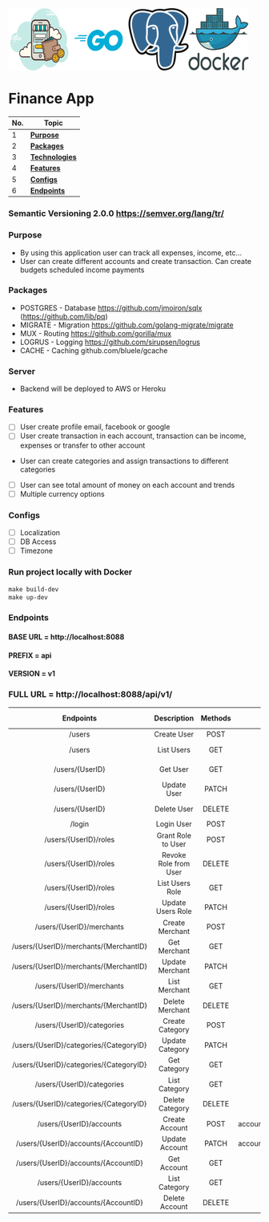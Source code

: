 <div style="display:flex">
  <img src="/public/bg_banner.png" alt="Alt text" title="Finance App" width="120">
  <img src="/public/go-logo.png" alt="Alt text" title="Golang" width="120">
  <img src="/public/postgres-logo.png" alt="Alt text" title="PostgreSQL" width="120">
  <img src="/public/docker.png" alt="Alt text" title="Docker" width="120">
</div>

# Finance App
| No. | Topic                                                                   |
| --- | ----------------------------------------------------------------------- |
| 1   | [**Purpose**](#Purpose)                             |
| 2   | [**Packages**](#Packages)                               |
| 3   | [**Technologies**](#Technologies)                                                 |
| 4   | [**Features**](#Features)                                                 |
| 5   | [**Configs**](#Configs)                                                 |
| 6   | [**Endpoints**](#Endpoints)                                                 |

### Semantic Versioning 2.0.0 https://semver.org/lang/tr/

### Purpose
- By using this application user can track all expenses, income, etc...
- User can create different accounts and create transaction. Can create budgets scheduled income payments


### Packages

- POSTGRES - Database https://github.com/jmoiron/sqlx (https://github.com/lib/pq)
- MIGRATE - Migration https://github.com/golang-migrate/migrate
- MUX - Routing https://github.com/gorilla/mux
- LOGRUS - Logging  https://github.com/sirupsen/logrus
- CACHE - Caching github.com/bluele/gcache

### Server

- Backend will be deployed to AWS or Heroku

### Features
* [ ] User create profile email, facebook or google 
* [ ] User create transaction in each account, transaction can be income, expenses or transfer to other account
* User can create categories and assign transactions to different categories
* [ ] User can see total amount of money on each account and trends
* [ ] Multiple currency options

### Configs
* [ ] Localization
* [ ] DB Access
* [ ] Timezone

### Run project locally with Docker
```
make build-dev
make up-dev

```

### Endpoints

#### BASE URL = http://localhost:8088
#### PREFIX = api
#### VERSION = v1
### FULL URL = http://localhost:8088/api/v1/
| Endpoints  | Description |  Methods | Params | Header | Allowed Roles |
| :------:|  :-----------:| :-----------:| :-----------:| :-----------:| :-----------:|
| /users   | Create User  | POST | email, deviceID, password| - | - |
| /users   | List Users | GET | - | Bearer {Token} | admin |
| /users/{UserID}   | Get User | GET | - | Bearer {Token} | admin |
| /users/{UserID}   | Update User | PATCH | email, password | Bearer {Token} | admin |
| /users/{UserID}   | Delete User | DELETE | - | Bearer {Token} | admin |
| /login   | Login User  | POST | email, deviceID, password | - | - |
| /users/{UserID}/roles   | Grant Role to User | POST | role(user, admin) | Bearer {Token} | admin |
| /users/{UserID}/roles   | Revoke Role from User | DELETE | role(user, admin) | Bearer {Token} | admin |
| /users/{UserID}/roles   | List Users Role | GET | - | Bearer {Token} | admin |
| /users/{UserID}/roles   | Update Users Role  | PATCH | role(user, admin) | Bearer {Token} | admin |
| /users/{UserID}/merchants   | Create Merchant  | POST | name | Bearer {Token} | admin |
| /users/{UserID}/merchants/{MerchantID}   | Get Merchant  | GET | - | Bearer {Token} | admin |
| /users/{UserID}/merchants/{MerchantID}   | Update Merchant  | PATCH | name | Bearer {Token} | admin |
| /users/{UserID}/merchants   | List Merchant  | GET | - | Bearer {Token} | admin |
| /users/{UserID}/merchants/{MerchantID}   | Delete Merchant  | DELETE | - | Bearer {Token} | admin,user |
| /users/{UserID}/categories   | Create Category  | POST |  name | Bearer {Token} | admin,user |
| /users/{UserID}/categories/{CategoryID}   | Update Category  | PATCH | name | Bearer {Token} | admin,user |
| /users/{UserID}/categories/{CategoryID}   | Get Category  | GET | - | Bearer {Token} | admin,user |
| /users/{UserID}/categories   | List Category  | GET | - | Bearer {Token} | admin,user |
| /users/{UserID}/categories/{CategoryID}   | Delete Category  | DELETE | - | Bearer {Token} | admin,user |
| /users/{UserID}/accounts   | Create Account  | POST |  account_name,type,start_balance,currency | Bearer {Token} | admin,user |
| /users/{UserID}/accounts/{AccountID}   | Update Account  | PATCH | account_name,type,start_balance,currency | Bearer {Token} | admin,user |
| /users/{UserID}/accounts/{AccountID}   | Get Account  | GET | - | Bearer {Token} | admin,user |
| /users/{UserID}/accounts   | List Category  | GET | - | Bearer {Token} | admin,user |
| /users/{UserID}/accounts/{AccountID}   | Delete Account  | DELETE | - | Bearer {Token} | admin,user |
